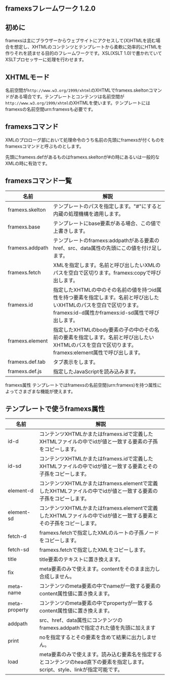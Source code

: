 framexsフレームワーク 1.2.0
---
## 初めに

framexsは主にブラウザーからウェブサイトにアクセスして(X)HTMLを読む場合を想定し、XHTMLのコンテンツとテンプレートから柔軟に効率的にHTMLを作りそれを読ませる目的のフレームワークです。XSL(XSLT 1.0)で書かれていてXSLTプロセッサーに処理を行わせます。
    
## XHTMLモード
名前空間が`http://www.w3.org/1999/xhtml`のXHTMLでframexs.skeltonコマンドがある場合です。テンプレートとコンテンツは名前空間が`http://www.w3.org/1999/xhtml`のXHTMLを使います。テンプレートにはframexsの名前空間urn:framexsも必要です。

## framexsコマンド
XMLのプロローグ部において処理命令のうち名前の先頭にframexsが付くものをframexsコマンドと呼ぶものとします。

先頭にframexs.defがあるものはframexs.skeltonが#の時にあるいは一般的なXMLの時に有効です。

## framexsコマンド一覧

|名前|解説|
|---------------|---|
|framexs.skelton|テンプレートのパスを指定します。"#"にすると内蔵の処理機構を適用します。|
|framexs.base   |テンプレートにbase要素がある場合、この値で上書きします。               |
|framexs.addpath|テンプレートのframexs:addpathがある要素のhref、src、data属性の先頭にこの値を付け足します。|
|framexs.fetch  |XMLを指定します。名前と呼び出したいXMLのパスを空白で区切ります。framexs:copyで呼び出します。|
|framexs.id     |指定したXHTMLの中のその名前の値を持つid属性を持つ要素を指定します。名前と呼び出したいXHTMLのパスを空白で区切ります。framexs:id-d属性かframexs:id-sd属性で呼び出します。|
|framexs.element|指定したXHTMLのbody要素の子の中のその名前の要素を指定します。名前と呼び出したいXHTMLのパスを空白で区切ります。framexs:element属性で呼び出します。|
|framexs.def.tab|タブ表示をします。|
|framexs.def.js |指定したJavaScriptを読み込みます。|

framexs属性
テンプレートではframexsの名前空間(urn:framexs)を持つ属性によってさまざまな機能が使えます。

## テンプレートで使うframexs属性

|名前|解説|
|-------------|---|
|id-d         |コンテンツXHTMLかまたはframexs.idで定義したXHTMLファイルの中でidが値と一致する要素の子孫をコピーします。|
|id-sd        |コンテンツXHTMLかまたはframexs.idで定義したXHTMLファイルの中でidが値と一致する要素とその子孫をコピーします。|
|element-d    |コンテンツXHTMLかまたはframexs.elementで定義したXHTMLファイルの中でidが値と一致する要素の子孫をコピーします。|
|element-sd   |コンテンツXHTMLかまたはframexs.elementで定義したXHTMLファイルの中でidが値と一致する要素とその子孫をコピーします。|
|fetch-d      |framexs.fetchで指定したXMLのルートの子孫ノードをコピーします。|
|fetch-sd     |framexs.fetchで指定したXMLをコピーします。|
|title        |title要素のテキストに置き換えます。|
|fix          |meta要素のみで使えます。contentをそのまま出力し合成しません。|
|meta-name    |コンテンツのmeta要素の中でnameが一致する要素のcontent属性値に置き換えます。|
|meta-property|コンテンツのmeta要素の中でpropertyが一致するcontent属性値に置き換えます。|
|addpath      |src、href、data属性にコンテンツのframexs.addpathで指定された値を先頭に加えます|
|print        |noを指定するとその要素を含めて結果に出力しません。|
|load         |meta要素のみで使えます。読み込む要素名を指定するとコンテンツのhead直下の要素を指定します。script、style、linkが指定可能です。|
